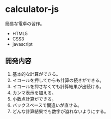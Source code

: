 # calculator-js

簡易な電卓の習作。

* HTML5
* CSS3
* javascript

## 開発内容

1. 基本的な計算ができる。 
2. イコールを押してからも計算の続きができる。
3. イコールを押さなくても計算結果が出続ける。
4. カンマ表示を加える。
5. 小数点計算ができる。
6. バックスペースで間違いが直せる。
7. どんな計算結果でも数字が溢れないようにする。
